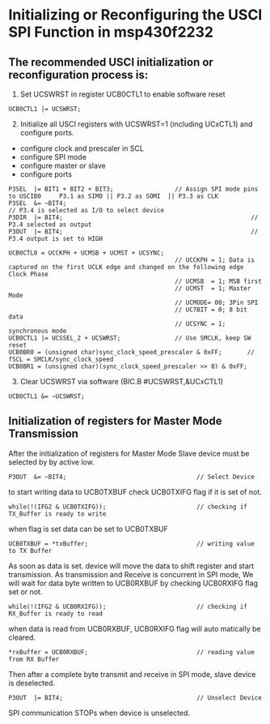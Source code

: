 # Initializing or Reconfiguring the USCI SPI Function in msp430f2232
## The recommended USCI initialization or reconfiguration process is:
1. Set UCSWRST in register UCB0CTL1 to enable software reset	
```
UCB0CTL1 |= UCSWRST; 
```
2. Initialize all USCI registers with UCSWRST=1 (including UCxCTL1) and configure ports.
  * configure clock and prescaler in SCL
  * configure SPI mode
  * configure master or slave 
  * configure ports
````
P3SEL  |= BIT1 + BIT2 + BIT3;                 // Assign SPI mode pins to USCIB0		P3.1 as SIMO || P3.2 as SOMI  || P3.3 as CLK
P3SEL  &= ~BIT4;								                      // P3.4 is selected as I/O to select device
P3DIR  |= BIT4;								                       // P3.4 selected as output
P3OUT  |= BIT4;								                       // P3.4 output is set to HIGH

UCB0CTL0 = UCCKPH + UCMSB + UCMST + UCSYNC;     
                                              // UCCKPH = 1; Data is captured on the first UCLK edge and changed on the following edge Clock Phase
                                              // UCMSB  = 1; MSB first
                                              // UCMST  = 1; Master Mode
                                              // UCMODE= 00; 3Pin SPI
                                              // UC7BIT = 0; 8 bit data
                                              // UCSYNC = 1; synchronous mode
UCB0CTL1 |= UCSSEL_2 + UCSWRST;            	  // Use SMCLK, keep SW reset
UCB0BR0 = (unsigned char)sync_clock_speed_prescaler & 0xFF;       // fSCL = SMCLK/sync_clock_speed
UCB0BR1 = (unsigned char)(sync_clock_speed_prescaler >> 8) & 0xFF;
````
3. Clear UCSWRST via software (BIC.B #UCSWRST,&UCxCTL1)
```
UCB0CTL1 &= ~UCSWRST; 
```

## Initialization of registers for Master Mode Transmission
After the initialization of registers for Master Mode Slave device must be selected by by active low.
````
P3OUT  &= ~BIT4;									// Select Device
````
to start writing data to UCB0TXBUF check UCB0TXIFG flag if it is set of not.
```
while(!(IFG2 & UCB0TXIFG));							// checking if TX_Buffer is ready to write
```
when flag is set data can be set to UCB0TXBUF
````
UCB0TXBUF = *txBuffer;								// writing value to TX Buffer
````
As soon as data is set. device will move the data to shift register and start transmission. As transmission and Receive is concurrent in SPI mode,
We will wait for data byte written to UCB0RXBUF by checking UCB0RXIFG flag set or not.
````
while(!(IFG2 & UCB0RXIFG));							// checking if RX_Buffer is ready to read
````
when data is read from UCB0RXBUF, UCB0RXIFG flag will auto matically be cleared.
````
*rxBuffer = UCB0RXBUF; 								// reading value from RX Buffer
````
Then after a complete byte transmit and receive in SPI mode, slave device is deselected.
````
P3OUT  |= BIT4;										// Unselect Device
````

SPI communication STOPs when device is unselected.
